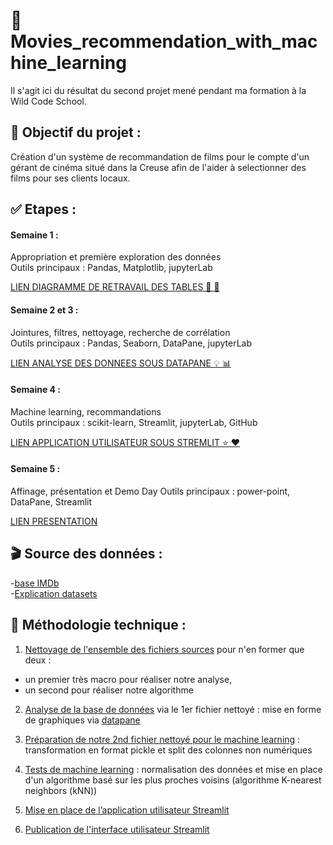 # 🎥 Movies_recommendation_with_machine_learning

Il s'agit ici du résultat du second projet mené pendant ma formation à la Wild Code School.

## 🎯 Objectif du projet :

Création d'un système de recommandation de films pour le compte d'un gérant de cinéma situé dans la Creuse afin de l'aider à selectionner des films pour ses clients locaux.

## ✅ Etapes : 

#### Semaine 1 :  
Appropriation et première exploration des données     
Outils principaux : Pandas, Matplotlib, jupyterLab   

[LIEN DIAGRAMME DE RETRAVAIL DES TABLES 💪 🕺](https://drive.google.com/file/d/17TfOcP2BalAt5omnFj4_L5hGJK4bfPqt/view?usp=sharing)

#### Semaine 2 et 3 : 
Jointures, filtres, nettoyage, recherche de corrélation     
Outils principaux : Pandas, Seaborn, DataPane, jupyterLab

[LIEN ANALYSE DES DONNEES SOUS DATAPANE 💡 📊](https://cloud.datapane.com/reports/VkGQlN3/exploration-des-donn%C3%A9es/)

#### Semaine 4 :   
Machine learning, recommandations    
Outils principaux : scikit-learn, Streamlit, jupyterLab, GitHub 

[LIEN APPLICATION UTILISATEUR SOUS STREMLIT ⭐ ♥️ ](https://camillemagnette-systeme-de-recommandation-ma-app-acteurs-k992u6.streamlit.app/)

#### Semaine 5 :  
Affinage, présentation et Demo Day
Outils principaux : power-point, DataPane, Streamlit 

[LIEN PRESENTATION](https://drive.google.com/file/d/1OIF1iphDbTM9wzEyo2xPHQg5SVK1z_EW/view?usp=sharing)


## 🎬 Source des données :  
-[base IMDb](https://datasets.imdbws.com/)   
-[Explication datasets](https://www.imdb.com/interfaces/)


## 📎 Méthodologie technique :

1) [Nettoyage de l'ensemble des fichiers sources](https://github.com/CamilleMagnette/Systeme_de_recommandation_machine_learning/blob/main/JupyterlabNotebooks/Projet%202%20-%20Nettoyage%20des%20donn%C3%A9es.ipynb) pour n'en former que deux : 
-  un premier très macro pour réaliser notre analyse,
-  un second pour réaliser notre algorithme

2) [Analyse de la base de données](https://github.com/CamilleMagnette/Systeme_de_recommandation_machine_learning/blob/main/JupyterlabNotebooks/Projet%202%20-%20Graphiques%20Plotly%20avec%20donn%C3%A9es%20nettoy%C3%A9es.ipynb) via le 1er fichier nettoyé : mise en forme de graphiques via [datapane](https://cloud.datapane.com/reports/VkGQlN3/exploration-des-donn%C3%A9es/)

3) [Préparation de notre 2nd fichier nettoyé pour le machine learning](https://github.com/CamilleMagnette/Systeme_de_recommandation_machine_learning/blob/main/JupyterlabNotebooks/Projet%202-%20Pr%C3%A9paration%20du%20fichier%20pour%20le%20machine%20learning.ipynb) : transformation en format pickle et split des colonnes non numériques 

4) [Tests de machine learning](http://localhost:8891/lab/tree/Documents/FORMATION%20DATA%20ANALYST/COURS%20DATA%20ANALYST/PROJET%202/JUPITERLAB%20NOTEBOOKS/Projet%202%20-%20Machine%20learning%20TEST%20ACTEURS.ipynb) : normalisation des données et mise en place d'un algorithme basé sur les plus proches voisins (algorithme K-nearest neighbors (kNN))

5) [Mise en place de l’application utilisateur Streamlit](https://github.com/CamilleMagnette/Systeme_de_recommandation_machine_learning/blob/main/app_acteurs.py)

6) [Publication de l'interface utilisateur Streamlit](https://camillemagnette-systeme-de-recommandation-ma-app-acteurs-k992u6.streamlit.app/)
